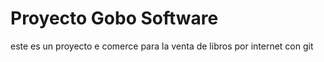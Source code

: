 # Proyecto Gobo Software
este es un proyecto e comerce para la venta de libros por internet con git 
